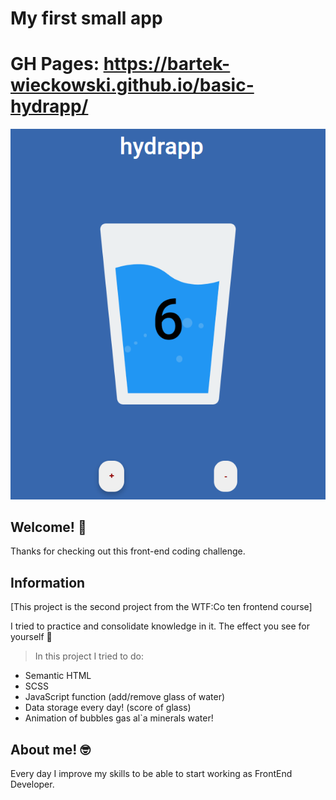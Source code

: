 # My first small app 

# GH Pages: https://bartek-wieckowski.github.io/basic-hydrapp/


![screenshots](/img/screenReadme.png)

## Welcome! 👋

Thanks for checking out this front-end coding challenge.

## Information

[This project is the second project from the WTF:Co ten frontend course]

I tried to practice and consolidate knowledge in it.
The effect you see for yourself 💪

>In this project I tried to do:
- Semantic HTML 
- SCSS
- JavaScript function (add/remove glass of water)
- Data storage every day! (score of glass)
- Animation of bubbles gas al`a minerals water!

## About me! 🤓

Every day I improve my skills to be able to start working as FrontEnd Developer.
